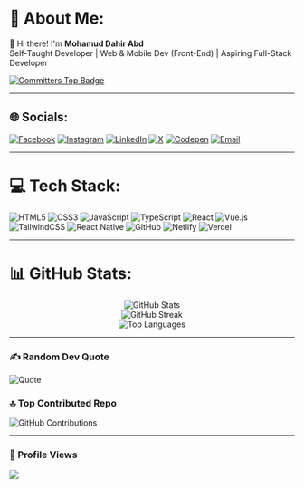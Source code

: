 # 💫 About Me:
👋 Hi there! I'm **Mohamud Dahir Abd**  
Self-Taught Developer | Web & Mobile Dev (Front-End) | Aspiring Full-Stack Developer  

[![Committers Top Badge](https://user-badge.committers.top/somalia/MDahirAbdi.svg)](https://user-badge.committers.top/somalia/MDahirAbdi)

---

## 🌐 Socials:
[![Facebook](https://img.shields.io/badge/Facebook-%231877F2.svg?logo=Facebook&logoColor=white)](https://facebook.com/MDahirAbdi1)
[![Instagram](https://img.shields.io/badge/Instagram-%23E4405F.svg?logo=Instagram&logoColor=white)](https://instagram.com/eco_mohamud)
[![LinkedIn](https://img.shields.io/badge/LinkedIn-%230077B5.svg?logo=linkedin&logoColor=white)](https://linkedin.com/in/MDahirAbdi)
[![X](https://img.shields.io/badge/X-%23121011.svg?logo=X&logoColor=white)](https://x.com/@MDahirAbdi)
[![Codepen](https://img.shields.io/badge/Codepen-%23000000.svg?logo=codepen&logoColor=white)](https://codepen.io/MDahirAbdi)
[![Email](https://img.shields.io/badge/Email-D14836?logo=gmail&logoColor=white)](mailto:siyaasi54@gmail.com)

---

# 💻 Tech Stack:
![HTML5](https://img.shields.io/badge/html5-%23E34F26.svg?style=for-the-badge&logo=html5&logoColor=white)
![CSS3](https://img.shields.io/badge/css3-%231572B6.svg?style=for-the-badge&logo=css3&logoColor=white)
![JavaScript](https://img.shields.io/badge/javascript-%23323330.svg?style=for-the-badge&logo=javascript&logoColor=%23F7DF1E)
![TypeScript](https://img.shields.io/badge/typescript-%23007ACC.svg?style=for-the-badge&logo=typescript&logoColor=white)
![React](https://img.shields.io/badge/react-%2320232a.svg?style=for-the-badge&logo=react&logoColor=%2361DAFB)
![Vue.js](https://img.shields.io/badge/vue.js-%2335495e.svg?style=for-the-badge&logo=vuedotjs&logoColor=%234FC08D)
![TailwindCSS](https://img.shields.io/badge/tailwindcss-%2338B2AC.svg?style=for-the-badge&logo=tailwind-css&logoColor=white)
![React Native](https://img.shields.io/badge/react_native-%2320232a.svg?style=for-the-badge&logo=react&logoColor=%2361DAFB)
![GitHub](https://img.shields.io/badge/github-%23121011.svg?style=for-the-badge&logo=github&logoColor=white)
![Netlify](https://img.shields.io/badge/netlify-%23000000.svg?style=for-the-badge&logo=netlify&logoColor=#00C7B7)
![Vercel](https://img.shields.io/badge/vercel-%23000000.svg?style=for-the-badge&logo=vercel&logoColor=white)

---

# 📊 GitHub Stats:
<div align="center">
  
![GitHub Stats](https://github-readme-stats.vercel.app/api?username=MDahirAbdi&show_icons=true&theme=transparent&hide_border=true)  
![GitHub Streak](https://streak-stats.demolab.com/?user=MDahirAbdi&theme=transparent&hide_border=true)  
![Top Languages](https://github-readme-stats.vercel.app/api/top-langs/?username=MDahirAbdi&layout=compact&theme=transparent&hide_border=true)  

</div>

---

### ✍️ Random Dev Quote
![Quote](https://quotes-github-readme.vercel.app/api?type=horizontal&theme=transparent)

### 🔝 Top Contributed Repo
![GitHub Contributions](https://github-contributor-stats.vercel.app/api?username=MDahirAbdi&limit=5&theme=transparent&combine_all_yearly_contributions=true)

---

### 🚀 Profile Views  
[![](https://visitcount.itsvg.in/api?id=MDahirAbdi&icon=10&color=6)](https://visitcount.itsvg.in)
